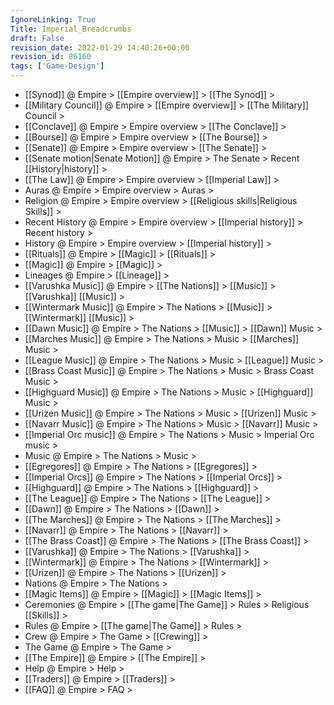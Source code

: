 ```yaml
---
IgnoreLinking: True
Title: Imperial_Breadcrumbs
draft: False
revision_date: 2022-01-29 14:40:26+00:00
revision_id: 86160
tags: ['Game-Design']
---
```


* [[Synod]] @ Empire > [[Empire overview]] > [[The Synod]] >
* [[Military Council]] @ Empire > [[Empire overview]] > [[The Military]] Council >
* [[Conclave]] @ Empire > Empire overview > [[The Conclave]] >
* [[Bourse]] @ Empire > Empire overview > [[The Bourse]] >
* [[Senate]] @ Empire > Empire overview > [[The Senate]] >
* [[Senate motion|Senate Motion]] @ Empire > The Senate > Recent [[History|history]] >
* [[The Law]] @ Empire > Empire overview > [[Imperial Law]] >
* Auras @ Empire > Empire overview > Auras >
* Religion @ Empire > Empire overview > [[Religious skills|Religious Skills]] >
* Recent History @ Empire > Empire overview > [[Imperial history]] > Recent history >
* History @ Empire > Empire overview > [[Imperial history]] >
* [[Rituals]] @ Empire > [[Magic]] > [[Rituals]] >
* [[Magic]] @ Empire > [[Magic]] >
* Lineages @ Empire > [[Lineage]] >
* [[Varushka Music]] @ Empire > [[The Nations]] > [[Music]] > [[Varushka]] [[Music]] >
* [[Wintermark Music]] @ Empire > The Nations > [[Music]] > [[Wintermark]] [[Music]] >
* [[Dawn Music]] @ Empire > The Nations > [[Music]] > [[Dawn]] Music >
* [[Marches Music]] @ Empire > The Nations > Music > [[Marches]] Music >
* [[League Music]] @ Empire > The Nations > Music > [[League]] Music >
* [[Brass Coast Music]] @ Empire > The Nations > Music > Brass Coast Music >
* [[Highguard Music]] @ Empire > The Nations > Music > [[Highguard]] Music >
* [[Urizen Music]] @ Empire > The Nations > Music > [[Urizen]] Music >
* [[Navarr Music]] @ Empire > The Nations > Music > [[Navarr]] Music >
* [[Imperial Orc music]] @ Empire > The Nations > Music > Imperial Orc music >
* Music @ Empire > The Nations > Music >
* [[Egregores]] @ Empire > The Nations > [[Egregores]] >
* [[Imperial Orcs]] @ Empire > The Nations > [[Imperial Orcs]] >
* [[Highguard]] @ Empire > The Nations > [[Highguard]] >
* [[The League]] @ Empire > The Nations > [[The League]] >
* [[Dawn]] @ Empire > The Nations > [[Dawn]] >
* [[The Marches]] @ Empire > The Nations > [[The Marches]] >
* [[Navarr]] @ Empire > The Nations > [[Navarr]] >
* [[The Brass Coast]] @ Empire > The Nations > [[The Brass Coast]] >
* [[Varushka]] @ Empire > The Nations > [[Varushka]] >
* [[Wintermark]] @ Empire > The Nations > [[Wintermark]] >
* [[Urizen]] @ Empire > The Nations > [[Urizen]] >
* Nations @ Empire > The Nations >
* [[Magic Items]] @ Empire > [[Magic]] > [[Magic Items]] >
* Ceremonies @ Empire > [[The game|The Game]] > Rules > Religious [[Skills]] >
* Rules @ Empire > [[The game|The Game]] > Rules >
* Crew @ Empire > The Game > [[Crewing]] >
* The Game @ Empire > The Game >
* [[The Empire]] @ Empire > [[The Empire]] >
* Help @ Empire > Help >
* [[Traders]] @ Empire > [[Traders]] >
* [[FAQ]] @ Empire > FAQ >